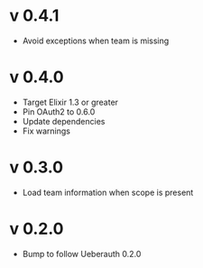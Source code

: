 # v 0.4.1

* Avoid exceptions when team is missing

# v 0.4.0

* Target Elixir 1.3 or greater
* Pin OAuth2 to 0.6.0
* Update dependencies
* Fix warnings

# v 0.3.0

* Load team information when scope is present

# v 0.2.0

* Bump to follow Ueberauth 0.2.0
